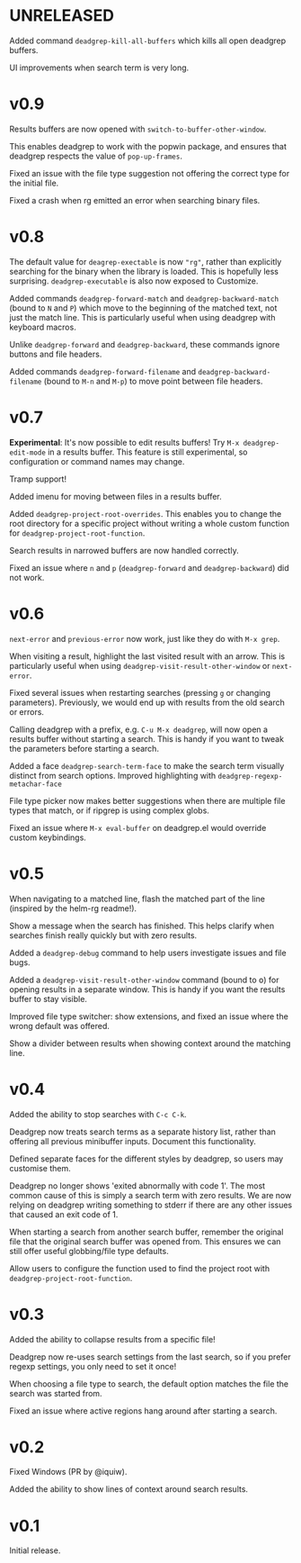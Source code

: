 # UNRELEASED

Added command `deadgrep-kill-all-buffers` which kills all open deadgrep
buffers.

UI improvements when search term is very long.

# v0.9

Results buffers are now opened with `switch-to-buffer-other-window`.

This enables deadgrep to work with the popwin package, and ensures that deadgrep
respects the value of `pop-up-frames`.

Fixed an issue with the file type suggestion not offering the correct
type for the initial file.

Fixed a crash when rg emitted an error when searching binary files.

# v0.8

The default value for `deagrep-exectable` is now `"rg"`, rather than
explicitly searching for the binary when the library is loaded. This
is hopefully less surprising. `deadgrep-executable` is also now
exposed to Customize.

Added commands `deadgrep-forward-match` and `deadgrep-backward-match`
(bound to `N` and `P`) which move to the beginning of the matched
text, not just the match line. This is particularly useful when using
deadgrep with keyboard macros.

Unlike `deadgrep-forward` and `deadgrep-backward`, these commands
ignore buttons and file headers.

Added commands `deadgrep-forward-filename` and
`deadgrep-backward-filename` (bound to `M-n` and `M-p`) to move point
between file headers.

# v0.7

**Experimental**: It's now possible to edit results buffers! Try
`M-x deadgrep-edit-mode` in a results buffer. This feature is still
experimental, so configuration or command names may change.

Tramp support!

Added imenu for moving between files in a results buffer.

Added `deadgrep-project-root-overrides`. This enables you to change
the root directory for a specific project without writing a whole custom
function for `deadgrep-project-root-function`.

Search results in narrowed buffers are now handled correctly.

Fixed an issue where `n` and `p` (`deadgrep-forward` and
`deadgrep-backward`) did not work.

# v0.6

`next-error` and `previous-error` now work, just like they do with
`M-x grep`.

When visiting a result, highlight the last visited result with an
arrow. This is particularly useful when using
`deadgrep-visit-result-other-window` or `next-error`.

Fixed several issues when restarting searches (pressing `g` or changing
parameters). Previously, we would end up with results from the old
search or errors.

Calling deadgrep with a prefix, e.g. `C-u M-x deadgrep`, will now open
a results buffer without starting a search. This is handy if you want
to tweak the parameters before starting a search.

Added a face `deadgrep-search-term-face` to make the search term
visually distinct from search options. Improved highlighting with
`deadgrep-regexp-metachar-face`

File type picker now makes better suggestions when there are multiple
file types that match, or if ripgrep is using complex globs.

Fixed an issue where `M-x eval-buffer` on deadgrep.el would override
custom keybindings.

# v0.5

When navigating to a matched line, flash the matched part of the line
(inspired by the helm-rg readme!).

Show a message when the search has finished. This helps clarify when
searches finish really quickly but with zero results.

Added a `deadgrep-debug` command to help users investigate issues and
file bugs.

Added a `deadgrep-visit-result-other-window` command (bound to
<kbd>o</kbd>) for opening results in a separate window. This is handy
if you want the results buffer to stay visible.

Improved file type switcher: show extensions, and fixed an issue where
the wrong default was offered.

Show a divider between results when showing context around the
matching line.

# v0.4

Added the ability to stop searches with `C-c C-k`.

Deadgrep now treats search terms as a separate history list, rather
than offering all previous minibuffer inputs. Document this
functionality.

Defined separate faces for the different styles by deadgrep, so users
may customise them.

Deadgrep no longer shows 'exited abnormally with code 1'. The most
common cause of this is simply a search term with zero results. We are
now relying on deadgrep writing something to stderr if there are any
other issues that caused an exit code of 1.

When starting a search from another search buffer, remember the
original file that the original search buffer was opened from. This
ensures we can still offer useful globbing/file type defaults.

Allow users to configure the function used to find the project root
with `deadgrep-project-root-function`.

# v0.3

Added the ability to collapse results from a specific file!

Deadgrep now re-uses search settings from the last search, so if you
prefer regexp settings, you only need to set it once!

When choosing a file type to search, the default option matches the
file the search was started from.

Fixed an issue where active regions hang around after starting a
search.

# v0.2

Fixed Windows (PR by @iquiw).

Added the ability to show lines of context around search results.

# v0.1

Initial release.
